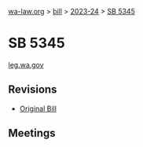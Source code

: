 [wa-law.org](/) > [bill](/bill/) > [2023-24](/bill/2023-24/) > [SB 5345](/bill/2023-24/sb/5345/)

# SB 5345
[leg.wa.gov](https://app.leg.wa.gov/billsummary?BillNumber=5345&Year=2023&Initiative=false)

## Revisions
* [Original Bill](1/)

## Meetings